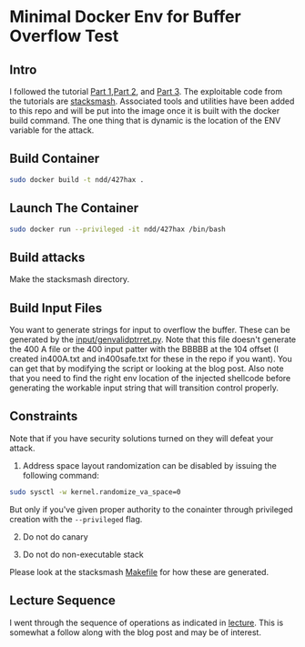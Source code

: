 # Minimal Docker Env for Buffer Overflow Test

## Intro

I followed the tutorial
[Part
1](https://blog.techorganic.com/2015/04/10/64-bit-linux-stack-smashing-tutorial-part-1/),[Part
2](https://blog.techorganic.com/2015/04/21/64-bit-linux-stack-smashing-tutorial-part-2/), and [Part
3](https://blog.techorganic.com/2016/03/18/64-bit-linux-stack-smashing-tutorial-part-3/). 
The exploitable code from the tutorials are
[stacksmash](./stacksmash). Associated tools and utilities
have been added to this repo and will be put into the image
once it is built with the docker build command. The one
thing that is dynamic is the location of the ENV variable
for the attack.

## Build Container

```bash
sudo docker build -t ndd/427hax .
```

## Launch The Container 

```bash
sudo docker run --privileged -it ndd/427hax /bin/bash
```

## Build attacks

Make the stacksmash directory.

## Build Input Files

You want to generate strings for input to overflow the buffer. These can be
generated by the [input/genvalidptrret.py](./input/genvalidptrret.py). Note that
this file doesn't generate the 400 A file or the 400 input patter with the BBBBB
at the 104 offset (I created in400A.txt and in400safe.txt for these in the repo
if you want). You can get that by modifying the script or looking at the blog
post. Also note that you need to find the right env location of the injected
shellcode before generating the workable input string that will transition
control properly.

## Constraints

Note that if you have security solutions turned on they will defeat your
attack. 

1. Address space layout randomization can be disabled by issuing the following
command: 

```bash
sudo sysctl -w kernel.randomize_va_space=0
```

But only if you've given proper authority to the conainter through privileged
creation with the `--privileged` flag. 

2. Do not do canary

3. Do not do non-executable stack

Please look at the stacksmash [Makefile](./stacksmash/Makefile) for how these
are generated.

## Lecture Sequence

I went through the sequence of operations as indicated in
[lecture](./lecture.md). This is somewhat a follow along with the blog post and
may be of interest.

